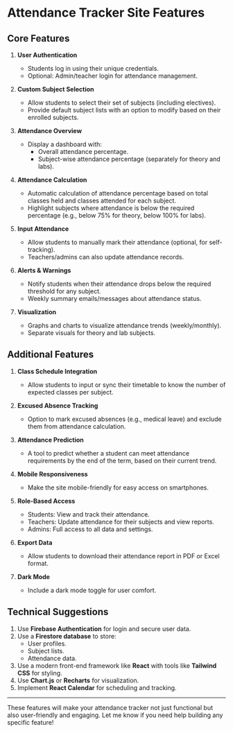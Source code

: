 
# Attendance Tracker Site Features

## **Core Features**
1. **User Authentication**
   - Students log in using their unique credentials.
   - Optional: Admin/teacher login for attendance management.

2. **Custom Subject Selection**
   - Allow students to select their set of subjects (including electives).
   - Provide default subject lists with an option to modify based on their enrolled subjects.

3. **Attendance Overview**
   - Display a dashboard with:
     - Overall attendance percentage.
     - Subject-wise attendance percentage (separately for theory and labs).

4. **Attendance Calculation**
   - Automatic calculation of attendance percentage based on total classes held and classes attended for each subject.
   - Highlight subjects where attendance is below the required percentage (e.g., below 75% for theory, below 100% for labs).

5. **Input Attendance**
   - Allow students to manually mark their attendance (optional, for self-tracking).
   - Teachers/admins can also update attendance records.

6. **Alerts & Warnings**
   - Notify students when their attendance drops below the required threshold for any subject.
   - Weekly summary emails/messages about attendance status.

7. **Visualization**
   - Graphs and charts to visualize attendance trends (weekly/monthly).
   - Separate visuals for theory and lab subjects.

## **Additional Features**
1. **Class Schedule Integration**
   - Allow students to input or sync their timetable to know the number of expected classes per subject.

2. **Excused Absence Tracking**
   - Option to mark excused absences (e.g., medical leave) and exclude them from attendance calculation.

3. **Attendance Prediction**
   - A tool to predict whether a student can meet attendance requirements by the end of the term, based on their current trend.

4. **Mobile Responsiveness**
   - Make the site mobile-friendly for easy access on smartphones.

5. **Role-Based Access**
   - Students: View and track their attendance.
   - Teachers: Update attendance for their subjects and view reports.
   - Admins: Full access to all data and settings.

6. **Export Data**
   - Allow students to download their attendance report in PDF or Excel format.

7. **Dark Mode**
   - Include a dark mode toggle for user comfort.

## **Technical Suggestions**
1. Use **Firebase Authentication** for login and secure user data.
2. Use a **Firestore database** to store:
   - User profiles.
   - Subject lists.
   - Attendance data.
3. Use a modern front-end framework like **React** with tools like **Tailwind CSS** for styling.
4. Use **Chart.js** or **Recharts** for visualization.
5. Implement **React Calendar** for scheduling and tracking.

---

These features will make your attendance tracker not just functional but also user-friendly and engaging. Let me know if you need help building any specific feature!
